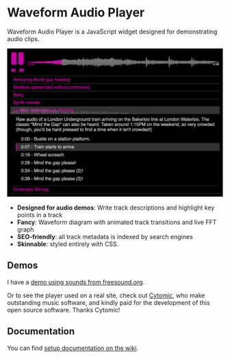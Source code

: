 Waveform Audio Player
=====================

Waveform Audio Player is a JavaScript widget designed for demonstrating audio clips.

<img src="https://github.com/BernieSumption/waveform-audio-player/raw/master/sample-player-image.png">

 * **Designed for audio demos**: Write track descriptions and highlight key points in a track
 * **Fancy**: Waveform diagram with animated track transitions and live FFT graph
 * **SEO-friendly**: all track metadata is indexed by search engines
 * **Skinnable**: styled entirely with CSS.

Demos
-----

I have a [demo using sounds from freesound.org](https://cdn.rawgit.com/BernieSumption/waveform-audio-player/master/release/demo.html).

Or to see the player used on a real site, check out <a href="https://cytomic.com/">Cytomic</a>, who make outstanding music software, and kindly paid for the development of this open source software. Thanks Cytomic!

Documentation
-------------

You can find [setup documentation on the wiki](https://github.com/BernieSumption/waveform-audio-player/wiki/).
